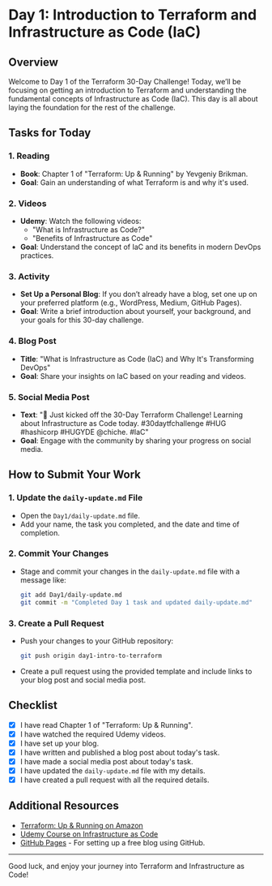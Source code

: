 # Day 1: Introduction to Terraform and Infrastructure as Code (IaC)

## Overview

Welcome to Day 1 of the Terraform 30-Day Challenge! Today, we’ll be focusing on getting an introduction to Terraform and understanding the fundamental concepts of Infrastructure as Code (IaC). This day is all about laying the foundation for the rest of the challenge.

## Tasks for Today

### 1. **Reading**
   - **Book**: Chapter 1 of "Terraform: Up & Running" by Yevgeniy Brikman.
   - **Goal**: Gain an understanding of what Terraform is and why it's used.

### 2. **Videos**
   - **Udemy**: Watch the following videos:
     - "What is Infrastructure as Code?"
     - "Benefits of Infrastructure as Code"
   - **Goal**: Understand the concept of IaC and its benefits in modern DevOps practices.

### 3. **Activity**
   - **Set Up a Personal Blog**: If you don’t already have a blog, set one up on your preferred platform (e.g., WordPress, Medium, GitHub Pages).
   - **Goal**: Write a brief introduction about yourself, your background, and your goals for this 30-day challenge.

### 4. **Blog Post**
   - **Title**: "What is Infrastructure as Code (IaC) and Why It's Transforming DevOps"
   - **Goal**: Share your insights on IaC based on your reading and videos.

### 5. **Social Media Post**
   - **Text**: "🚀 Just kicked off the 30-Day Terraform Challenge! Learning about Infrastructure as Code today. #30daytfchallenge #HUG #hashicorp #HUGYDE @chiche. #IaC"
   - **Goal**: Engage with the community by sharing your progress on social media.

## How to Submit Your Work

### 1. **Update the `daily-update.md` File**
   - Open the `Day1/daily-update.md` file.
   - Add your name, the task you completed, and the date and time of completion.
   
### 2. **Commit Your Changes**
   - Stage and commit your changes in the `daily-update.md` file with a message like:
     ```bash
     git add Day1/daily-update.md
     git commit -m "Completed Day 1 task and updated daily-update.md"
     ```

### 3. **Create a Pull Request**
   - Push your changes to your GitHub repository:
     ```bash
     git push origin day1-intro-to-terraform
     ```
   - Create a pull request using the provided template and include links to your blog post and social media post.

## Checklist

- [x] I have read Chapter 1 of "Terraform: Up & Running".
- [x] I have watched the required Udemy videos.
- [x] I have set up your blog.
- [x] I have written and published a blog post about today's task.
- [x] I have made a social media post about today's task.
- [x] I have updated the `daily-update.md` file with my details.
- [x] I have created a pull request with all the required details.

## Additional Resources

- [Terraform: Up & Running on Amazon](https://www.amazon.com/Terraform-Running-Infrastructure-Configuration-Management/dp/1492046906)
- [Udemy Course on Infrastructure as Code](https://www.udemy.com/course/infrastructure-as-code/)
- [GitHub Pages](https://pages.github.com/) - For setting up a free blog using GitHub.

---

Good luck, and enjoy your journey into Terraform and Infrastructure as Code!
